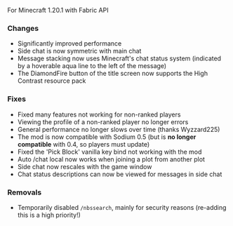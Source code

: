 For Minecraft 1.20.1 with Fabric API

### Changes

- Significantly improved performance
- Side chat is now symmetric with main chat
- Message stacking now uses Minecraft's chat status system
(indicated by a hoverable aqua line to the left of the message)
- The DiamondFire button of the title screen now supports the High Contrast resource pack

### Fixes

- Fixed many features not working for non-ranked players
- Viewing the profile of a non-ranked player no longer errors
- General performance no longer slows over time (thanks Wyzzard225)
- The mod is now compatible with Sodium 0.5 (but is __no longer compatible__ with 0.4, so players must update)
- Fixed the 'Pick Block' vanilla key bind not working with the mod
- Auto /chat local now works when joining a plot from another plot
- Side chat now rescales with the game window
- Chat status descriptions can now be viewed for messages in side chat

### Removals
- Temporarily disabled `/nbssearch`, mainly for security reasons (re-adding this is a high priority!)